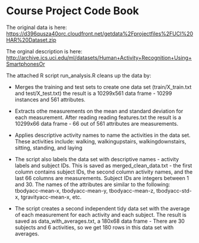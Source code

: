 Course Project Code Book
========================

The original data is here: https://d396qusza40orc.cloudfront.net/getdata%2Fprojectfiles%2FUCI%20HAR%20Dataset.zip

The orginal description is here: http://archive.ics.uci.edu/ml/datasets/Human+Activity+Recognition+Using+SmartphonesOr

The attached R script run_analysis.R cleans up the data by:

* Merges the training and test sets to create one data set (train/X_train.txt and test/X_test.txt) the result is a 10299x561 data frame - 10299 instances and 561 attributes.

* Extracts othe measurements on the mean and standard deviation for each measurement.  After reading reading features.txt the result is a 10299x66 data frame - 66 out of 561 attributes are measurements. 

* Applies descriptive activity names to name the activities in the data set. These activities include: walking, walkingupstairs, walkingdownstairs, sitting, standing, and laying

* The script also labels the data set with descriptive names - activity labels and subject IDs.  This is saved as merged_clean_data.txt - the first column contains subject IDs, the second column activity names, and the last 66 columns are measurements. Subject IDs are integers between 1 and 30. The names of the attributes are similar to the following: tbodyacc-mean-x, tbodyacc-mean-y, tbodyacc-mean-z, tbodyacc-std-x, tgravityacc-mean-x, etc.

* The script creates a second independent tidy data set with the average of each measurement for each activity and each subject. The result is saved as data_with_averages.txt, a 180x68 data frame - There are 30 subjects and 6 activities, so we get 180 rows in this data set with averages.

